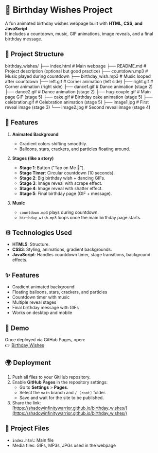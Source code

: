 # 🎉 Birthday Wishes Project

A fun animated birthday wishes webpage built with **HTML, CSS, and JavaScript**.  
It includes a countdown, music, GIF animations, image reveals, and a final birthday message.

## 📂 Project Structure

birthday_wishes/
├── index.html              # Main webpage
├── README.md               # Project description (optional but good practice)
├── countdown.mp3           # Music played during countdown
├── birthday_wish.mp3       # Music looped after countdown
├── left.gif                # Corner animation (left side)
├── right.gif               # Corner animation (right side)
├── dance1.gif              # Dance animation (stage 2)
├── dance2.gif              # Dance animation (stage 2)
├── hug-couple.gif          # Main page GIF (stage 5)
├── cake.gif                # Birthday cake animation (stage 5)
├── celebration.gif         # Celebration animation (stage 5)
├── image1.jpg              # First reveal image (stage 3)
└── image2.jpg              # Second reveal image (stage 4)

## 🎨 Features

1. **Animated Background**
   - Gradient colors shifting smoothly.
   - Balloons, stars, crackers, and particles floating around.

2. **Stages (like a story)**
   - **Stage 1**: Button ("Tap on Me 🎁").
   - **Stage Timer**: Circular countdown (10 seconds).
   - **Stage 2**: Big birthday wish + dancing GIFs.
   - **Stage 3**: Image reveal with scrape effect.
   - **Stage 4**: Image reveal with shatter effect.
   - **Stage 5**: Final birthday page (GIF + message).

3. **Music**
   - `countdown.mp3` plays during countdown.
   - `birthday_wish.mp3` loops once the main birthday page starts.

## ⚙️ Technologies Used

- **HTML5**: Structure.
- **CSS3**: Styling, animations, gradient backgrounds.
- **JavaScript**: Handles countdown timer, stage transitions, background effects.

## ✨ Features
- Gradient animated background
- Floating balloons, stars, crackers, and particles
- Countdown timer with music
- Multiple reveal stages
- Final birthday message with GIFs
- Works on desktop and mobile

## 🚀 Demo
Once deployed via GitHub Pages, open:  
👉 [Birthday Wishes](https://shadowinfinitywarrior.github.io/birthday_wishes/)

## 🌍 Deployment
1. Push all files to your GitHub repository.
2. Enable **GitHub Pages** in the repository settings:
   - Go to **Settings** > **Pages**.
   - Select the `main` branch and `/ (root)` folder.
   - Save and wait for the site to be published.
3. Share the link:  
   [https://shadowinfinitywarrior.github.io/birthday_wishes/](https://shadowinfinitywarrior.github.io/birthday_wishes/)

## 📂 Project Files
- `index.html`: Main file
- Media files: GIFs, MP3s, JPGs used in the webpage

